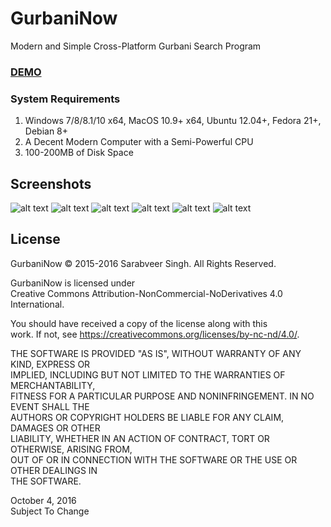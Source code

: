 # GurbaniNow
Modern and Simple Cross-Platform Gurbani Search Program

### [DEMO](https://gurbani.khalsaspirit.com/)
### System Requirements
1. Windows 7/8/8.1/10 x64, MacOS 10.9+ x64, Ubuntu 12.04+, Fedora 21+, Debian 8+
2. A Decent Modern Computer with a Semi-Powerful CPU
3. 100-200MB of Disk Space

## Screenshots
![alt text](https://puu.sh/p8mxg/fb4d0e2a77.png)
![alt text](https://puu.sh/p8mAv/a34f962b99.png)
![alt text](https://puu.sh/p8mFk/cc30872ecd.png)
![alt text](https://puu.sh/p8mIt/203d14573c.png)
![alt text](https://puu.sh/p8mO1/3861e24490.png)
![alt text](https://puu.sh/p8mQa/8479961b60.png)

## License
GurbaniNow © 2015-2016 Sarabveer Singh. All Rights Reserved.

GurbaniNow is licensed under  
Creative Commons Attribution-NonCommercial-NoDerivatives 4.0 International.

You should have received a copy of the license along with this  
work.  If not, see <https://creativecommons.org/licenses/by-nc-nd/4.0/>.

THE SOFTWARE IS PROVIDED "AS IS", WITHOUT WARRANTY OF ANY KIND, EXPRESS OR  
IMPLIED, INCLUDING BUT NOT LIMITED TO THE WARRANTIES OF MERCHANTABILITY,  
FITNESS FOR A PARTICULAR PURPOSE AND NONINFRINGEMENT. IN NO EVENT SHALL THE  
AUTHORS OR COPYRIGHT HOLDERS BE LIABLE FOR ANY CLAIM, DAMAGES OR OTHER  
LIABILITY, WHETHER IN AN ACTION OF CONTRACT, TORT OR OTHERWISE, ARISING FROM,  
OUT OF OR IN CONNECTION WITH THE SOFTWARE OR THE USE OR OTHER DEALINGS IN  
THE SOFTWARE.

October 4, 2016  
Subject To Change
